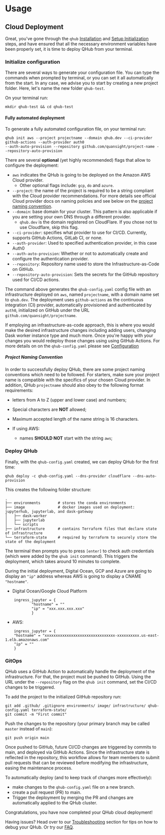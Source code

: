 # Usage

## Cloud Deployment

Great, you've gone through the `qhub` [Installation](installation.md) and [Setup Initialization](setup.md) steps,
and have ensured that all the necessary environment variables have been properly set, it is time to deploy QHub
from your terminal.

### Initialize configuration

There are several ways to generate your configuration file. You can
type the commands when prompted by terminal, or you can set
it all automatically from the start. In any case, we advise you to
start by creating a new project folder.  Here, let's  name the new
folder `qhub-test`.

On your terminal run:

```shell
mkdir qhub-test && cd qhub-test
```

#### Fully automated deployment

To generate a fully automated configuration file, on your terminal run:

```shell
qhub init aws --project projectname --domain qhub.dev --ci-provider github-actions --auth-provider auth0
--auth-auto-provision --repository github.com/quansight/project-name --repository-auto-provision
```
There are several **optional** (yet highly recommended) flags that
allow to configure the deployment:

- `aws` indicates the QHub is going to be deployed on the Amazon AWS Cloud provider.
    + Other optional flags include: `gcp`, `do` and `azure`.
- `--project`: the name of the project is required to be a string compliant with the Cloud provider recommendations. For
  more details see official Cloud provider docs on naming policies and see below on the [project naming convention](#project-naming-convention).
- `--domain`: base domain for your cluster. This pattern is also applicable if you are setting your own DNS through a different provider.
  + `qhub.dev` is the domain registered on CloudFlare. If you chose not to use Cloudflare, skip this flag.
- `--ci-provider`: specifies what provider to use for CI/CD. Currently, supports GitHub Actions, GitLab CI, or none.
- `--auth-provider`: Used to specified authentication provider, in this case Auth0
- `--auth-auto-provision`: Whether or not to automatically create and configure the authentication provider.
- `--repository`: Repository name used to store the Infrastructure-as-Code on GitHub.
- `--repository-auto-provision`: Sets the secrets for the GitHub repository used for CI/CD actions.

The command above generates the `qhub-config.yaml` config file
with an infrastructure deployed on `aws`, named `projectname`, with a
domain name set to `qhub.dev`. The deployment uses `github-actions` as
the continuous integration (CI) provider,
automatically provisioned and authenticated by `auth0`, initialized on
GitHub under the URL `github.com/quansight/projectname`.

If employing an infrastructure-as-code approach, this is where you would make the desired infrastructure changes
including adding users, changing Dask worker instance type and much more. Once you're happy with your changes you would redeploy those changes using using GitHub Actions. For more details on on the `qhub-config.yaml` please see [Configuration](configuration.md)

##### Project Naming Convention
In order to successfully deploy QHub, there are some project naming conventions which need to be followed. For starters,
make sure your project name is compatible with the specifics of your chosen Cloud provider. In addition, QHub `projectname`
should also obey to the following format requirements:
+ letters from A to Z (upper and lower case) and numbers;
+ Special characters are **NOT** allowed;
+ Maximum accepted length of the name string is 16 characters.

+ If using AWS:
  - names **SHOULD NOT** start with the string `aws`;

### Deploy QHub

Finally, with the `qhub-config.yaml` created, we can deploy QHub for the first time:

```shell
qhub deploy -c qhub-config.yaml --dns-provider cloudflare --dns-auto-provision
```

This creates the following folder structure:

```
.
├── environments        # stores the conda environments
├── image               # docker images used on deployment: jupyterhub, jupyterlab, and dask-gateway
│   ├── dask-worker
│   ├── jupyterlab
│   └── scripts
├── infrastructure      # contains Terraform files that declare state of infrastructure
└── terraform-state     # required by terraform to securely store the state of the deployment
```

The terminal then prompts you to press `[enter]` to check auth credentials
(which were added by the `qhub init` command).  This triggers the
deployment, which takes around 10 minutes to complete.

During the initial deployment, Digital Ocean, GCP and Azure are going to display an `"ip"` address
whereas AWS is going to display a CNAME `"hostname"`.

+ Digital Ocean/Google Cloud Platform
```shell
    ingress_jupyter = {
            "hostname" = ""
            "ip" = "xxx.xxx.xxx.xxx"
            }
```
+ AWS:
```shell
    ingress_jupyter = {
    "hostname" = "xxxxxxxxxxxxxxxxxxxxxxxxxxxxxxxx-xxxxxxxxxx.us-east-1.elb.amazonaws.com"
    "ip" = ""
    }
```

### GitOps

QHub uses a GitHub Action to automatically handle the deployment of
the infrastructure. For that, the project must be pushed to
GitHub. Using the URL under the `--repository` flag on the `qhub init`
command, set the CI/CD changes to be triggered.

To add the project to the initialized GitHub repository run:

```shell
git add .github/ .gitignore environments/ image/ infrastructure/ qhub-config.yaml terraform-state/
git commit -m "First commit"
```

Push the changes to the repository (your primary branch may be called
`master` instead of `main`):

```shell
git push origin main
```

Once pushed to GitHub, future CI/CD changes are triggered by
commits to main, and deployed via GitHub Actions.  Since the
infrastructure state is reflected in the repository, this workflow
allows for team members to submit pull requests that can be reviewed
before modifying the infrastructure, easing the maintenance process.

To automatically deploy (and to keep track of changes more effectively):
- make changes to the `qhub-config.yaml` file on a new branch.
- create a pull request (PR) to main.
- Trigger the deployment by merging the PR and changes are
  automatically applied to the QHub cluster.

Congratulations, you have now completed your QHub cloud deployment!

Having issues? Head over to our
[Troubleshooting](../admin_guide/troubleshooting.md) section for tips
on how to debug your QHub. Or try our
[FAQ](../admin_guide/faq.md).
